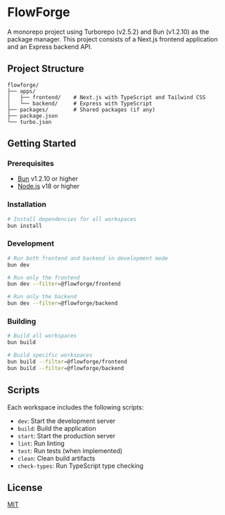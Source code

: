 # FlowForge

A monorepo project using Turborepo (v2.5.2) and Bun (v1.2.10) as the package manager. This project consists of a Next.js frontend application and an Express backend API.

## Project Structure

```
flowforge/
├── apps/
│   ├── frontend/    # Next.js with TypeScript and Tailwind CSS
│   └── backend/     # Express with TypeScript
├── packages/        # Shared packages (if any)
├── package.json
└── turbo.json
```

## Getting Started

### Prerequisites

- [Bun](https://bun.sh/) v1.2.10 or higher
- [Node.js](https://nodejs.org/) v18 or higher

### Installation

```bash
# Install dependencies for all workspaces
bun install
```

### Development

```bash
# Run both frontend and backend in development mode
bun dev

# Run only the frontend
bun dev --filter=@flowforge/frontend

# Run only the backend
bun dev --filter=@flowforge/backend
```

### Building

```bash
# Build all workspaces
bun build

# Build specific workspaces
bun build --filter=@flowforge/frontend
bun build --filter=@flowforge/backend
```

## Scripts

Each workspace includes the following scripts:

- `dev`: Start the development server
- `build`: Build the application
- `start`: Start the production server
- `lint`: Run linting
- `test`: Run tests (when implemented)
- `clean`: Clean build artifacts
- `check-types`: Run TypeScript type checking

## License

[MIT](LICENSE)
